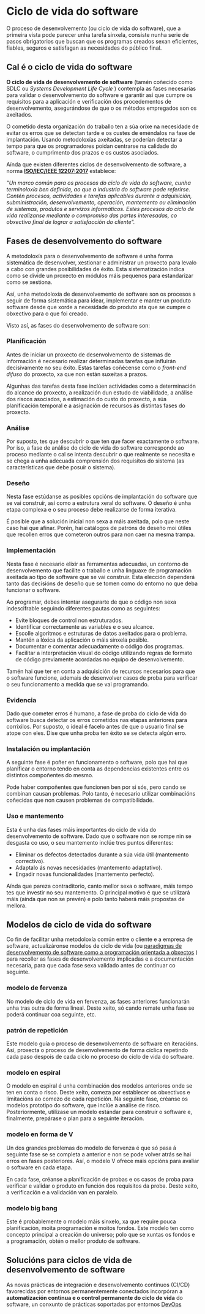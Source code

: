 # Ciclo de vida do software

O proceso de desenvolvemento (ou ciclo de vida do software), que a  primeira vista pode parecer unha tarefa sinxela, consiste nunha serie de pasos obrigatorios que buscan que os programas creados sexan  eficientes, fiables, seguros e satisfagan as necesidades do público final.

## Cal é o ciclo de vida do software

**O ciclo de vida de desenvolvemento de software** (tamén coñecido como SDLC ou *Systems Development Life Cycle* ) contempla as fases necesarias para validar o desenvolvemento do software e garantir así que cumpre os requisitos para a aplicación e verificación dos procedementos de desenvolvemento, asegurándose de que o os métodos empregados son os axeitados.

O cometido desta organización do traballo ten a súa orixe na necesidade de evitar os erros que se detectan tarde e os custes  de eméndalos na fase de implantación. Usando metodoloxías axeitadas, se poderían detectar a tempo para que os  programadores poidan centrarse na calidade do software, o cumprimento dos prazos e os custos asociados.

Aínda que existen diferentes ciclos de desenvolvemento de software, a norma **[ISO/IEC/IEEE 12207:2017](https://www.iso.org/obp/ui/%23iso:std:iso-iec-ieee:12207:ed-1:v1:en)** establece:

*“Un marco común para os procesos do ciclo de vida do software, cunha terminoloxía ben definida, ao que a industria do software pode  referirse. Contén procesos, actividades e tarefas aplicables durante a adquisición,  subministración, desenvolvemento, operación, mantemento ou eliminación  de sistemas, produtos e servizos informáticos. Estes procesos do ciclo de vida realízanse mediante o compromiso das partes interesadas, co obxectivo final de lograr a satisfacción do cliente".*

## Fases de desenvolvemento do software

A metodoloxía para o desenvolvemento de software é unha forma sistemática de desenvolver, xestionar e administrar un proxecto para levalo a cabo con grandes posibilidades de éxito. Esta sistematización indica como se divide un proxecto en módulos máis pequenos para estandarizar como se xestiona.

Así, unha metodoloxía de desenvolvemento de software son os procesos a  seguir de forma sistemática para idear, implementar e manter un produto  software desde que xorde a necesidade do produto ata que se cumpre o obxectivo para o que foi creado.

Visto así, as fases do desenvolvemento de software son:

### **Planificación**

Antes de iniciar un proxecto de desenvolvemento de sistemas de información é necesario realizar determinadas tarefas que influirán decisivamente no  seu éxito. Estas tarefas coñécense como o *front-end difuso* do proxecto, xa que non están suxeitas a prazos.

Algunhas das tarefas desta fase inclúen actividades como a determinación do  alcance do proxecto, a realización dun estudo de viabilidade, a análise  dos riscos asociados, a estimación do custo do proxecto, a súa  planificación temporal e a asignación de recursos ás distintas fases do  proxecto.

### **Análise**

Por suposto, tes que descubrir o que ten que facer exactamente o software. Por iso, a fase de análise do ciclo de vida do software corresponde ao  proceso mediante o cal se intenta descubrir o que realmente se necesita e se chega a unha adecuada comprensión dos requisitos do sistema (as  características que debe posuír o sistema).

### **Deseño**

Nesta fase estúdanse as posibles opcións de implantación do software que se  vai construír, así como a estrutura xeral do software. O deseño é unha etapa complexa e o seu proceso debe realizarse de forma iterativa.

É posible que a solución inicial non sexa a máis axeitada, polo que neste caso hai que afinar. Porén, hai catálogos de patróns de deseño moi útiles que recollen erros que cometeron outros para non caer na mesma trampa.

### **Implementación**

Nesta fase é necesario elixir as ferramentas adecuadas, un contorno de  desenvolvemento que facilite o traballo e unha linguaxe de programación  axeitada ao tipo de software que se vai construír. Esta elección dependerá tanto das decisións de deseño que se tomen como do entorno no que deba funcionar o software.

Ao programar, debes intentar asegurarte de que o código non sexa indescifrable seguindo diferentes pautas como as seguintes:

- Evite bloques de control non estruturados.
- Identificar correctamente as variables e o seu alcance.
- Escolle algoritmos e estruturas de datos axeitados para o problema.
- Mantén a lóxica da aplicación o máis sinxela posible.
- Documentar e comentar adecuadamente o código dos programas.
- Facilitar a interpretación visual do código utilizando regras de formato de  código previamente acordadas no equipo de desenvolvemento.

Tamén hai que ter en conta a adquisición de recursos necesarios para que o  software funcione, ademais de desenvolver casos de proba para verificar o seu funcionamento a medida que se vai programando.

### **Evidencia**

Dado que cometer erros é humano, a fase de proba do ciclo de vida do  software busca detectar os erros cometidos nas etapas anteriores para  corrixilos. Por suposto, o ideal é facelo antes de que o usuario final se atope con eles. Dise que unha proba ten éxito se se detecta algún erro.

### **Instalación ou implantación**

A seguinte fase é poñer en funcionamento o software, polo que hai que  planificar o entorno tendo en conta as dependencias existentes entre os  distintos compoñentes do mesmo.

Pode haber compoñentes que funcionen ben por si sós, pero cando se combinan causan problemas. Polo tanto, é necesario utilizar combinacións coñecidas que non causen problemas de compatibilidade.

### **Uso e mantemento**

Esta é unha das fases máis importantes do ciclo de vida do desenvolvemento de software. Dado que o software non se rompe nin se desgasta co uso, o seu mantemento inclúe tres puntos diferentes:

- Eliminar os defectos detectados durante a súa vida útil (mantemento correctivo).
- Adaptalo ás novas necesidades (mantemento adaptativo).
- Engadir novas funcionalidades (mantemento perfecto).

Aínda que pareza contraditorio, canto mellor sexa o software, máis tempo tes que investir no seu mantemento. O principal motivo é que se utilizará máis (aínda que non se prevén) e polo tanto haberá máis propostas de mellora.

## Modelos de ciclo de vida do software

Co fin de facilitar unha metodoloxía común entre o cliente e a empresa de software, actualizáronse modelos de ciclo de vida (ou [paradigmas de desenvolvemento de software como a programación orientada a obxectos](https://intelequia.com/blog/post/3072/qué-es-la-programación-orientada-a-objetos) ) para recoller as fases de desenvolvemento implicadas e a  documentación necesaria, para que cada fase sexa validado antes de  continuar co seguinte.

### **modelo de fervenza**

No modelo de ciclo de vida en fervenza, as fases anteriores funcionarán unha tras outra de forma lineal. Deste xeito, só cando remate unha fase se poderá continuar coa seguinte, etc.

### **patrón de repetición**

Este modelo guía o proceso de desenvolvemento de software en iteracións. Así, proxecta o proceso de desenvolvemento de forma cíclica repetindo cada  paso despois de cada ciclo no proceso do ciclo de vida do software.

### **modelo en espiral**

O modelo en espiral é unha combinación dos modelos anteriores onde se ten en conta o risco. Deste xeito, comeza por establecer os obxectivos e limitacións ao comezo de cada repetición. Na seguinte fase, créanse os modelos prototipo do software, que inclúe a análise de risco. Posteriormente, utilízase un modelo estándar para construír o software e, finalmente,  prepárase o plan para a seguinte iteración.

### **modelo en forma de V**

Un dos grandes problemas do modelo de fervenza é que só pasa á seguinte  fase se se completa a anterior e non se pode volver atrás se hai erros  en fases posteriores. Así, o modelo V ofrece máis opcións para avaliar o software en cada etapa.

En cada fase, créanse a planificación de probas e os casos de proba para  verificar e validar o produto en función dos requisitos da proba. Deste xeito, a verificación e a validación van en paralelo.

### **modelo big bang**

Este é probablemente o modelo máis sinxelo, xa que require pouca planificación, moita programación e moitos fondos. Este modelo ten como concepto principal a creación do universo; polo que se xuntas os fondos e a programación, obtén o mellor produto de software.

## Solucións para ciclos de vida de desenvolvemento de software

As novas prácticas de integración e desenvolvemento continuos (CI/CD) favorecidas por entornos permanentemente conectados incorpóran a **automatización continua e o control permanente do ciclo de vida** do software, un conxunto de prácticas soportadas por entornos [DevOps](https://www.querysurge.com/solutions/devops-for-data?utm_source=bing&utm_medium=ad&utm_campaign=DevOp-for-Data-article) 